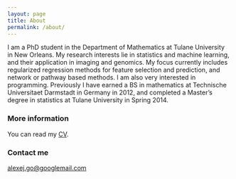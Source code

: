 ```yaml
---
layout: page
title: About
permalink: /about/
---
```


I am a PhD student in the Department of Mathematics at Tulane University in New Orleans. My research interests lie in statistics and machine learning, and their application in imaging and genomics. My focus currently includes regularized regression methods for feature selection and prediction, and network or pathway based methods. I am also very interested in programming. Previously I have earned a BS in mathematics at Technische Universitaet Darmstadt in Germany in 2012, and completed a Master’s degree in statistics at Tulane University in Spring 2014. 

### More information

You can read my [CV](pdfs/Alexej_Gossmann-CV.pdf).

### Contact me

[alexej.go@googlemail.com](mailto:alexej.go@googlemail.com)
